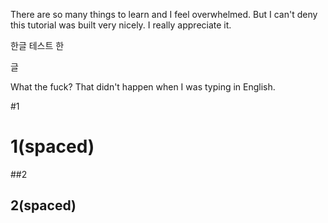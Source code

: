 There are so many things to learn and I feel overwhelmed. But I can't deny this tutorial was built very nicely. I really appreciate it.

한글 테스트
한

글

What the fuck? That didn't happen when I was typing in English.

#1
# 1(spaced)

##2
## 2(spaced)
